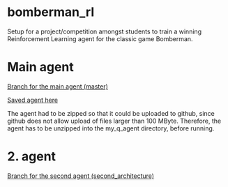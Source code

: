 # bomberman_rl
Setup for a project/competition amongst students to train a winning Reinforcement Learning agent for the classic game Bomberman.

# Main agent
[Branch for the main agent (master)](https://github.com/YannEbling/bomberman_rl/tree/master/)

[Saved agent here](https://github.com/YannEbling/bomberman_rl/tree/master/agent_code/my_q_agent/Submission)

The agent had to be zipped so that it could be uploaded to github, since github does not allow upload of files larger than 100 MByte.
Therefore, the agent has to be unzipped into the my_q_agent directory, before running. 

# 2. agent
[Branch for the second agent (second_architecture)](https://github.com/YannEbling/bomberman_rl/tree/second_architecture/)
